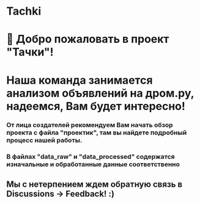 # Tachki
# 👋 Добро пожаловать в проект "Тачки"! 

# Наша команда занимается анализом объявлений на дром.ру, надеемся, Вам будет интересно!

### От лица создателей рекомендуем Вам начать обзор проекта с файла "проектик", там вы найдете подробный процесс нашей работы.

### В файлах "data_raw" и "data_processed" содержатся изначальные и обработанные данные соответственно

## Мы с нетерпением ждем обратную связь в Discussions -> Feedback! :)
